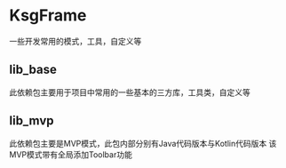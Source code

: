# KsgFrame
一些开发常用的模式，工具，自定义等

## lib_base
此依赖包主要用于项目中常用的一些基本的三方库，工具类，自定义等

## lib_mvp
此依赖包主要是MVP模式，此包内部分别有Java代码版本与Kotlin代码版本
该MVP模式带有全局添加Toolbar功能
